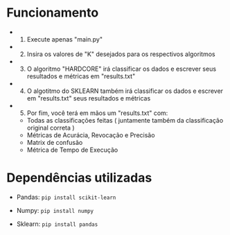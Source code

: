 # Funcionamento

- 1. Execute apenas "main.py"

- 2. Insira os valores de "K" desejados para os respectivos algoritmos

- 3. O algoritmo "HARDCORE" irá classificar os dados e escrever seus resultados e métricas em "results.txt"

- 4. O algotitmo do SKLEARN também irá classificar os dados e escrever em "results.txt" seus resultados e métricas

- 5. Por fim, você terá em mãos um "results.txt" com:

    - Todas as classificações feitas ( juntamente também da classificação original correta )
    - Métricas de Acurácia, Revocação e Precisão
    - Matrix de confusão 
    - Métrica de Tempo de Execução 

# Dependências utilizadas

- Pandas: `pip install scikit-learn`

- Numpy: `pip install numpy`

- Sklearn: `pip install pandas`